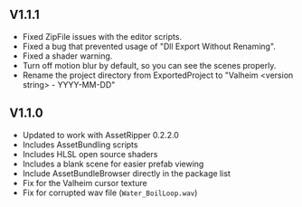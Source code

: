 ## V1.1.1
* Fixed ZipFile issues with the editor scripts.
* Fixed a bug that prevented usage of "Dll Export Without Renaming".
* Fixed a shader warning.
* Turn off motion blur by default, so you can see the scenes properly.
* Rename the project directory from ExportedProject to "Valheim \<version string\> - YYYY-MM-DD"

## V1.1.0
* Updated to work with AssetRipper 0.2.2.0
* Includes AssetBundling scripts
* Includes HLSL open source shaders
* Includes a blank scene for easier prefab viewing
* Include AssetBundleBrowser directly in the package list
* Fix for the Valheim cursor texture
* Fix for corrupted wav file (`Water_BoilLoop.wav`)
